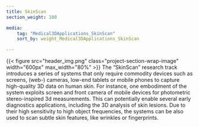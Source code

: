```yaml
---
title: SkinScan
section_weight: 100

media:
    tag: "Medical3DApplications_SkinScan"
    sort_by: weight_Medical3DApplications_SkinScan

---
```

{{< figure src="header_img.png" class="project-section-wrap-image" width="600px" max_width="80%" >}}
The “SkinScan” research track introduces a series of systems that only require commodity devices such as screens, (web-) cameras, low-end tablets or mobile phones to capture high-quality 3D data on human skin. For instance, one embodiment of the system exploits screen and front camera of mobile devices for photometric stereo-inspired 3d measurements. This can potentially enable several early diagnostics applications, including the 3D analysis of skin lesions. Due to their high sensitivity to high object frequencies, the systems can be also used to scan subtle skin features, like wrinkles or fingerprints. 